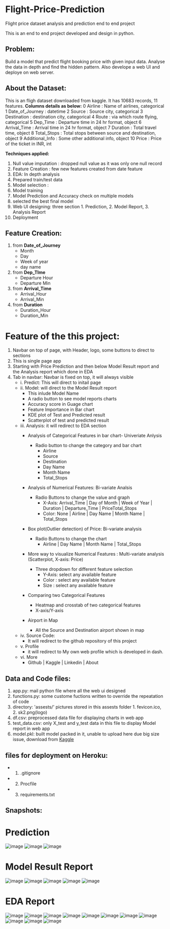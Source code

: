 # Flight-Price-Prediction
Flight price dataset analysis and prediction end to end project

This is an end to end project developed and design in python.
## Problem: 
Build a model that predict flight booking price with given input data. Analyse the data in depth and find the hidden pattern.
Also develope a web UI and deploye on web server.

## About the Dataset:
 This is an fligh dataset downloaded from kaggle.
 It has 10683 records, 11 features.
 **Columns details as below:**
 0   Airline         : Name of airlines, categorical
 1   Date_of_Journey : datetime
 2   Source          : Source city, categorical
 3   Destination     : destination city, categorical
 4   Route           : via which route flying, categorical
 5   Dep_Time        : Departure time in 24 hr format, object
 6   Arrival_Time    : Arrival time in 24 hr format, object
 7   Duration        : Total travel time, object
 8   Total_Stops     : Total stops between source and destination, object
 9   Additional_Info : Some other additional info, object
 10  Price           : Price of the ticket in INR, int
 
 **Techniques applied:**
 1. Null value imputation : dropped null value as it was only one null record
 2. Feature Creation : few new features created from date feature
 3. EDA: In depth analysis
 4. Prepared train/test data
 5. Model selection : 
 6. Model training
 7. Model Prediction and Accuracy check on multiple models
 8. selected the best final model
 9. Web UI designing: three section 1. Prediction, 2. Model Report, 3. Analysis Report
 10. Deployment
 
 ## Feature Creation:
 1. from **Date_of_Journey**
    - Month
    - Day
    - Week of year
    - day name
  2. from **Dep_TIme**
     - Departure Hour
     - Departure Min
  3. from **Arrival_Time**
     - Arrival_Hour
     - Arrival_Min
  4. from **Duration**
     - Duration_Hour
     - Duration_Min

# Feature of the this project:
1. Navbar on top of page, with Header, logo, some buttons to direct to sections
2. This is single page app
3. Starting with Price Prediction and then below Model Result report and the Analysis report which done in EDA
4. Tab in navbar: Navbar is fixed on top, it will always visible
    - i. Predict: This will direct to initail page
    - ii. Model: will direct to the Model Result report
      - This inlude Model Name
      - A radio button to see model reports charts
       - Accuracy score in Guage chart
       - Feature Importance in Bar chart
       - KDE plot of Test and Predicted result
       - Scatterplot of test and predicted result
     - iii. Analysis: it will redirect to EDA section 
        - Analysis of Categorical Features in bar chart- Univeriate Anlysis
           - Radio button to change the category and bar chart
              - Airline
              - Source
              - Destination
              - Day Name
              - Month Name
              - Total_Stops
        - Analysis of Numerical Features: Bi-variate Analsis
          - Radio Buttons to change the value and graph
             - X-Axis: Arrival_Time | Day of Month | Week of Year | Duration | Departure_Time | PriceTotal_Stops
             - Color: None | Airline | Day Name | Month Name | Total_Stops
             
        - Box plot(Outlier detection) of Price: Bi-variate analysis
          - Radio Buttons to change the chart
            - Airline | Day Name | Month Name | Total_Stops
        - More way to visualize Numerical Features : Multi-variate analysis (Scatterplot, X-axis: Price)
           - Three dropdown for different feature selection
              - Y-Axis: select any available feature 
              - Color : select any available feature 
              - Size  : select any available feature 
        - Comparing two Categorical Features
          - Heatmap and crosstab of two categorical features
          - X-axis/Y-axis
        - Airport in Map 
          - All the Source and Destination airport shown in map   
      - iv. Source Code:
        - It will redirect to the github repository of this project
      - v. Profile
          - it will redirect to My own web profile which is developed in dash. 
      - vi. More
          -  Github | Kaggle | Linkedin | About


## Data and Code files:
 1. app.py: mail python file where all the web ui designed
 2. functions.py: some custome fuctions written to override the repeatation of code
 3. directory: 'assests/' pictures stored in this assests folder 1. fevicon.ico, 2. sk2.png(logo)
 4. df.csv: preprocessed data file for displaying charts in web app
 5. test_data.csv: only X_test and y_test  data in this file to display Model report in web app
 6. model.pkl: built model packed in it, unable to upload here due big size issue, download from [Kaggle](https://www.kaggle.com/code/kuchhbhi/flight-price-prediction-multiple-models)
 
## files for deployment on Heroku:
   - 1. .gitignore  
   - 2. Procfile 
   - 3. requirements.txt
 
 
## Snapshots: 
# Prediction
![image](https://user-images.githubusercontent.com/40932902/167579924-63502ca7-138a-427b-bcc3-ed9b4d8b1bce.png)
![image](https://user-images.githubusercontent.com/40932902/167580002-d0f9373d-8f61-4821-9b6c-55f81b95ac0f.png)
![image](https://user-images.githubusercontent.com/40932902/167580185-3f696244-3739-425a-9157-3bd0fda527f0.png)

# Model Result Report
![image](https://user-images.githubusercontent.com/40932902/167579328-72dc10ef-8b9c-4c90-9734-82ce868096e9.png)
![image](https://user-images.githubusercontent.com/40932902/167579477-8ded0820-e0bd-4c63-92fb-48eee8e8ffaa.png)
![image](https://user-images.githubusercontent.com/40932902/167579564-64a421c4-e3f1-4d4f-add0-d9f02ac2c956.png)
![image](https://user-images.githubusercontent.com/40932902/167579663-75389d36-ddf6-4cea-865a-0e70f54bfc22.png)
![image](https://user-images.githubusercontent.com/40932902/167579767-97f6ae47-0b2b-417c-840d-dd0d1bd26026.png)

# EDA Report 
![image](https://user-images.githubusercontent.com/40932902/167307594-5fdce2b8-0d81-4ccb-a958-65b2c20128e9.png)
![image](https://user-images.githubusercontent.com/40932902/167307605-900c4b37-ce2f-4693-9033-165c87f91957.png)
![image](https://user-images.githubusercontent.com/40932902/167307616-ab8eb82e-deca-46d4-9392-30d023dd8691.png)
![image](https://user-images.githubusercontent.com/40932902/167307629-6dd873f3-3e41-4d1e-9a1a-b2dc9c6e5f74.png)
![image](https://user-images.githubusercontent.com/40932902/167307634-3989bb4c-fba0-4e8f-9870-fbbdafde35f6.png)
![image](https://user-images.githubusercontent.com/40932902/167307645-d16b938a-8b05-4388-9cb5-32a4fbe9af79.png)
![image](https://user-images.githubusercontent.com/40932902/167307658-f336d99c-4b6c-4e08-aba6-83434ca30895.png)
![image](https://user-images.githubusercontent.com/40932902/167307681-610a58f0-7ad5-46ec-8f4b-b14be2d3f733.png)
![image](https://user-images.githubusercontent.com/40932902/167307685-7e112fe0-6133-409f-b7df-fb6f9e8e3096.png)
![image](https://user-images.githubusercontent.com/40932902/167307700-4113319d-96de-41f1-9ecc-25db8374dd9b.png)
![image](https://user-images.githubusercontent.com/40932902/167307711-46e115dc-de34-4060-bef3-f23b7df25021.png)



